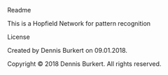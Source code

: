 Readme

This is a Hopfield Network for pattern recognition


License

Created by Dennis Burkert on 09.01.2018.

Copyright © 2018 Dennis Burkert. All rights reserved.
